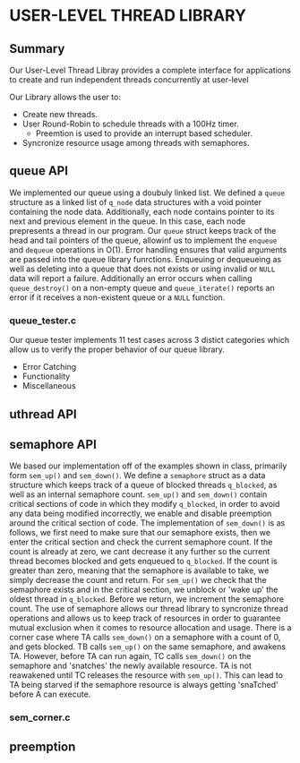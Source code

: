 # USER-LEVEL THREAD LIBRARY
## Summary
Our User-Level Thread Libray provides a complete interface for
applications to create and run independent threads concurrently at user-level

Our Library allows the user to:
- Create new threads.
- User Round-Robin to schedule threads with a 100Hz timer.
	- Preemtion is used to provide an interrupt based scheduler.
- Syncronize resource usage among threads with semaphores.

## queue API
We implemented our queue using a doubuly linked list. We defined a `queue`
structure as a linked list of `q_node` data structures with a void pointer
containing the node data. Additionally, each node contains pointer to its next
and previous element in the queue. In this case, each node prepresents a thread
in our program. Our `queue` struct keeps track of the head and tail pointers of
the queue, allowinf us to implement the `enqueue` and `dequeue` operations
in O(1). Error handling ensures that valid arguments are passed into the queue
library funrctions. Enqueuing or dequeueing as well as deleting into a queue
that does not exists or using invalid or `NULL` data will report a failure.
Additionally an error occurs when calling `queue_destroy()` on a non-empty
queue and `queue_iterate()` reports an error if it receives a non-existent
queue or a `NULL` function.

### queue_tester.c
Our queue tester implements 11 test cases across 3 distict categories
which allow us to verify the proper behavior of our queue library.
- Error Catching
- Functionality
- Miscellaneous

## uthread API

## semaphore API
We based our implementation off of the examples shown in class, primarily form
`sem_up()` and `sem_down()`. We define a `semaphore` struct as a data structure
which keeps track of a queue of blocked threads `q_blocked`, as well as an
internal semaphore count. `sem_up()` and `sem_down()` contain critical sections
of code in which they modify `q_blocked`, in order to avoid any data being
modified incorrectly, we enable and disable preemption around the critical
section of code. The implementation of `sem_down()` is as follows, we first
need to make sure that our semaphore exists, then we enter the critical section
and check the current semaphore count. If the count is already at zero, we cant
decrease it any further so the current thread becomes blocked and gets enqueued
to `q_blocked`. If the count is greater than zero, meaning that the semaphore
is available to take, we simply decrease the count and return. For `sem_up()`
we check that the semaphore exists and in the critical section, we unblock or
'wake up' the oldest thread in `q_blocked`. Before we return, we increment the
semaphore count. The use of semaphore allows our thread library to syncronize
thread operations and allows us to keep track of resources in order to
guarantee mutual exclusion when it comes to resource allocation and usage.
There is a corner case where TA calls `sem_down()` on a semaphore with a count
of 0, and gets blocked. TB calls `sem_up()` on the same semaphore, and awakens
TA. However, before TA can run again, TC calls `sem_down()` on the semaphore
and 'snatches' the newly available resource. TA is not reawakened until TC
releases the resource with `sem_up()`. This can lead to TA being starved if the
semaphore resource is always getting 'snaTched' before A can execute.

### sem_corner.c

## preemption
